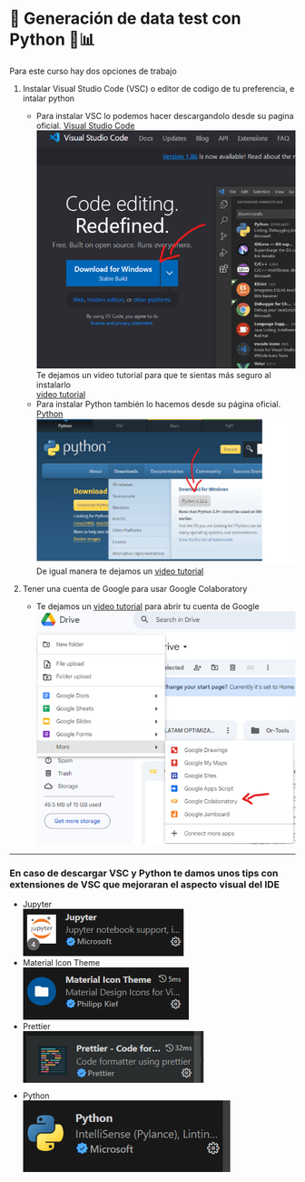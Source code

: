 # 🚀 Generación de data test con Python 🐍📊
Para este curso hay dos opciones de trabajo

1. Instalar Visual Studio Code (VSC) o editor de codigo de tu preferencia, e intalar python
    - Para instalar VSC lo podemos hacer descargandolo desde su pagina oficial. [Visual Studio Code](https://code.visualstudio.com/)  
    ![](./images/VSCDescarga.png)
    Te dejamos un video tutorial para que te sientas más seguro al instalarlo  
    [video tutorial](https://www.youtube.com/watch?v=X_Z7d04x9-E)
    - Para instalar Python también lo hacemos desde su página oficial. [Python](https://www.python.org/downloads/)
    ![Python](./images/PythonDescarga.png)
    De igual manera te dejamos un [video tutorial](https://www.youtube.com/watch?v=UiQGhWZ7UHU)

2. Tener una cuenta de Google para usar Google Colaboratory
    - Te dejamos un [video tutorial](https://www.youtube.com/watch?v=h_KT_ZThlmY) para abrir tu cuenta de Google
    ![Colaboratory](./images/Colaboratory.png)

---
### En caso de descargar VSC y Python te damos unos tips con extensiones de VSC que mejoraran el aspecto visual del IDE
- Jupyter  
    ![Jupyter](./images/Jupyter.png)
- Material Icon Theme  
    ![Material Icon Theme](./images/MaterialIcon.png)
- Prettier  
    ![Prettier](./images/Prettier.png)
- Python  
    ![Python](./images/Python.png)